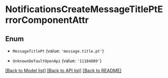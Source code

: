 # NotificationsCreateMessageTitlePtErrorComponentAttr


## Enum

* `MessageTitlePt` (value: `'message.title.pt'`)

* `UnknownDefaultOpenApi` (value: `'11184809'`)

[[Back to Model list]](../README.md#documentation-for-models) [[Back to API list]](../README.md#documentation-for-api-endpoints) [[Back to README]](../README.md)
